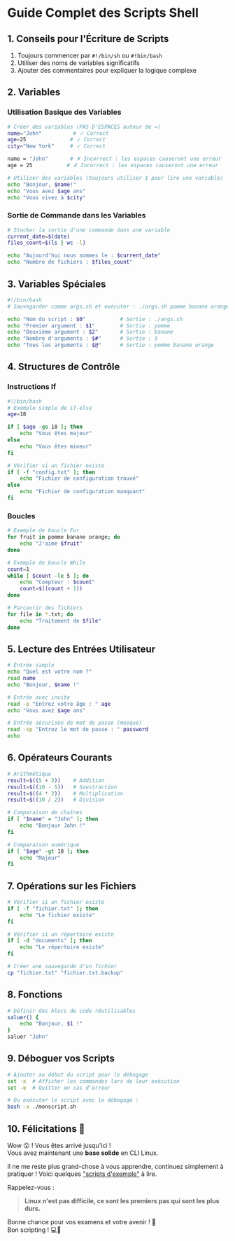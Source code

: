 # Guide Complet des Scripts Shell

## 1. Conseils pour l'Écriture de Scripts

1. Toujours commencer par `#!/bin/sh` ou `#!bin/bash`
2. Utiliser des noms de variables significatifs
3. Ajouter des commentaires pour expliquer la logique complexe

## 2. Variables

### Utilisation Basique des Variables

```bash
# Créer des variables (PAS D'ESPACES autour de =)
name="John"          # ✓ Correct
age=25              # ✓ Correct
city="New York"     # ✓ Correct

name = "John"       # ✗ Incorrect : les espaces causeront une erreur
age = 25           # ✗ Incorrect : les espaces causeront une erreur

# Utiliser des variables (toujours utiliser $ pour lire une variable)
echo "Bonjour, $name!"
echo "Vous avez $age ans"
echo "Vous vivez à $city"
```

### Sortie de Commande dans les Variables

```bash
# Stocker la sortie d'une commande dans une variable
current_date=$(date)
files_count=$(ls | wc -l)

echo "Aujourd'hui nous sommes le : $current_date"
echo "Nombre de fichiers : $files_count"
```

## 3. Variables Spéciales

```bash
#!/bin/bash
# Sauvegarder comme args.sh et exécuter : ./args.sh pomme banane orange

echo "Nom du script : $0"           # Sortie : ./args.sh
echo "Premier argument : $1"        # Sortie : pomme
echo "Deuxième argument : $2"       # Sortie : banane
echo "Nombre d'arguments : $#"      # Sortie : 3
echo "Tous les arguments : $@"      # Sortie : pomme banane orange
```

## 4. Structures de Contrôle

### Instructions If

```bash
#!/bin/bash
# Exemple simple de if-else
age=18

if [ $age -ge 18 ]; then
    echo "Vous êtes majeur"
else
    echo "Vous êtes mineur"
fi

# Vérifier si un fichier existe
if [ -f "config.txt" ]; then
    echo "Fichier de configuration trouvé"
else
    echo "Fichier de configuration manquant"
fi
```

### Boucles

```bash
# Exemple de boucle For
for fruit in pomme banane orange; do
    echo "J'aime $fruit"
done

# Exemple de boucle While
count=1
while [ $count -le 5 ]; do
    echo "Compteur : $count"
    count=$((count + 1))
done

# Parcourir des fichiers
for file in *.txt; do
    echo "Traitement de $file"
done
```

## 5. Lecture des Entrées Utilisateur

```bash
# Entrée simple
echo "Quel est votre nom ?"
read name
echo "Bonjour, $name !"

# Entrée avec invite
read -p "Entrez votre âge : " age
echo "Vous avez $age ans"

# Entrée sécurisée de mot de passe (masqué)
read -sp "Entrez le mot de passe : " password
echo
```

## 6. Opérateurs Courants

```bash
# Arithmétique
result=$((5 + 3))    # Addition
result=$((10 - 5))   # Soustraction
result=$((4 * 2))    # Multiplication
result=$((10 / 2))   # Division

# Comparaison de chaînes
if [ "$name" = "John" ]; then
    echo "Bonjour John !"
fi

# Comparaison numérique
if [ "$age" -gt 18 ]; then
    echo "Majeur"
fi
```

## 7. Opérations sur les Fichiers

```bash
# Vérifier si un fichier existe
if [ -f "fichier.txt" ]; then
    echo "Le fichier existe"
fi

# Vérifier si un répertoire existe
if [ -d "documents" ]; then
    echo "Le répertoire existe"
fi

# Créer une sauvegarde d'un fichier
cp "fichier.txt" "fichier.txt.backup"
```

## 8. Fonctions

```bash
# Définir des blocs de code réutilisables
saluer() {
    echo "Bonjour, $1 !"
}
saluer "John"
```

## 9. Déboguer vos Scripts

```bash
# Ajouter au début du script pour le débogage
set -x  # Afficher les commandes lors de leur exécution
set -e  # Quitter en cas d'erreur

# Ou exécuter le script avec le débogage :
bash -x ./monscript.sh
```

## **10. Félicitations 🎉**

Wow 😮 ! Vous êtes arrivé jusqu'ici !  
Vous avez maintenant une **base solide** en CLI Linux.

Il ne me reste plus grand-chose à vous apprendre, continuez simplement à pratiquer ! Voici quelques ["scripts d'exemple"](https://github.com/titanknis/ISIMM-L1-Info-Cours/tree/main/Systeme%20d'exploitation/MySummary/ExampleScripts) à lire.

Rappelez-vous :

> **Linux n'est pas difficile, ce sont les premiers pas qui sont les plus durs.**

Bonne chance pour vos examens et votre avenir ! 🚀  
Bon scripting ! 💻🎉
